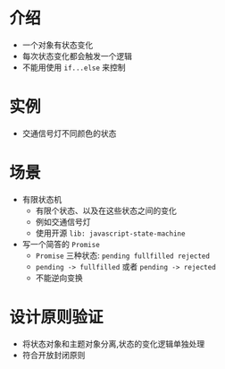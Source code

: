 # 介绍
- 一个对象有状态变化
- 每次状态变化都会触发一个逻辑
- 不能用使用 `if...else` 来控制

# 实例
- 交通信号灯不同颜色的状态

# 场景
- 有限状态机
    - 有限个状态、以及在这些状态之间的变化
    - 例如交通信号灯
    - 使用开源 `lib: javascript-state-machine`
- 写一个简答的 `Promise`
    - `Promise` 三种状态: `pending fullfilled rejected`
    - `pending -> fullfilled` 或者 ` pending -> rejected `
    - 不能逆向变换

# 设计原则验证
- 将状态对象和主题对象分离,状态的变化逻辑单独处理
- 符合开放封闭原则
